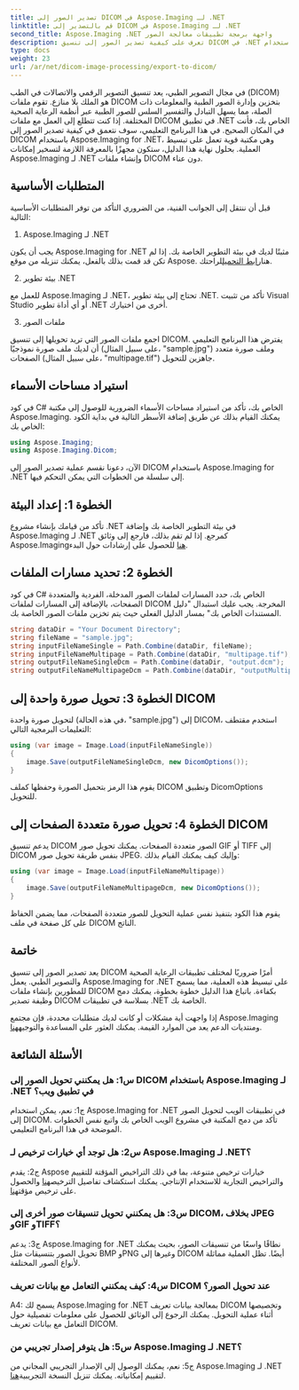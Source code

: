 ```yaml
---
title: تصدير الصور إلى DICOM في Aspose.Imaging لـ .NET
linktitle: قم بالتصدير إلى DICOM في Aspose.Imaging لـ .NET
second_title: Aspose.Imaging .NET واجهة برمجة تطبيقات معالجة الصور
description: تعرف على كيفية تصدير الصور إلى تنسيق DICOM في .NET باستخدام Aspose.Imaging. تحويل الصور الطبية دون عناء.
type: docs
weight: 23
url: /ar/net/dicom-image-processing/export-to-dicom/
---
```

في مجال التصوير الطبي، يعد تنسيق التصوير الرقمي والاتصالات في الطب (DICOM) هو الملك بلا منازع. تقوم ملفات DICOM بتخزين وإدارة الصور الطبية والمعلومات ذات الصلة، مما يسهل التبادل والتفسير السلس للصور الطبية عبر أنظمة الرعاية الصحية المختلفة. إذا كنت تتطلع إلى العمل مع ملفات DICOM في تطبيق .NET الخاص بك، فأنت في المكان الصحيح. في هذا البرنامج التعليمي، سوف نتعمق في كيفية تصدير الصور إلى DICOM باستخدام Aspose.Imaging for .NET، وهي مكتبة قوية تعمل على تبسيط العملية. بحلول نهاية هذا الدليل، ستكون مجهزًا بالمعرفة اللازمة لتسخير إمكانات Aspose.Imaging لـ .NET وإنشاء ملفات DICOM دون عناء.

## المتطلبات الأساسية

قبل أن ننتقل إلى الجوانب الفنية، من الضروري التأكد من توفر المتطلبات الأساسية التالية:

1. Aspose.Imaging لـ .NET

 يجب أن يكون Aspose.Imaging for .NET مثبتًا لديك في بيئة التطوير الخاصة بك. إذا لم تكن قد قمت بذلك بالفعل، يمكنك تنزيله من موقع Aspose. هنا[رابط التحميل](https://releases.aspose.com/imaging/net/)لراحتك.

2. بيئة تطوير .NET

للعمل مع Aspose.Imaging لـ .NET، تحتاج إلى بيئة تطوير .NET. تأكد من تثبيت Visual Studio أو أي أداة تطوير .NET أخرى من اختيارك.

3. ملفات الصور

اجمع ملفات الصور التي تريد تحويلها إلى تنسيق DICOM. يفترض هذا البرنامج التعليمي أن لديك ملف صورة نموذجيًا (على سبيل المثال، "sample.jpg") وملف صورة متعدد الصفحات (على سبيل المثال، "multipage.tif") جاهزين للتحويل.

## استيراد مساحات الأسماء

في كود C# الخاص بك، تأكد من استيراد مساحات الأسماء الضرورية للوصول إلى مكتبة Aspose.Imaging. يمكنك القيام بذلك عن طريق إضافة الأسطر التالية في بداية الكود الخاص بك:

```csharp
using Aspose.Imaging;
using Aspose.Imaging.Dicom;
```

الآن، دعونا نقسم عملية تصدير الصور إلى DICOM باستخدام Aspose.Imaging for .NET إلى سلسلة من الخطوات التي يمكن التحكم فيها.

## الخطوة 1: إعداد البيئة

 تأكد من قيامك بإنشاء مشروع .NET في بيئة التطوير الخاصة بك وإضافة Aspose.Imaging لـ .NET كمرجع. إذا لم تقم بذلك، فارجع إلى وثائق Aspose.Imaging[هنا](https://reference.aspose.com/imaging/net/) للحصول على إرشادات حول البدء.

## الخطوة 2: تحديد مسارات الملفات

في كود C# الخاص بك، حدد المسارات لملفات الصور المدخلة، الفردية والمتعددة الصفحات، بالإضافة إلى المسارات لملفات DICOM المخرجة. يجب عليك استبدال "دليل المستندات الخاص بك" بمسار الدليل الفعلي حيث يتم تخزين ملفات الصور الخاصة بك.

```csharp
string dataDir = "Your Document Directory";
string fileName = "sample.jpg";
string inputFileNameSingle = Path.Combine(dataDir, fileName);
string inputFileNameMultipage = Path.Combine(dataDir, "multipage.tif");
string outputFileNameSingleDcm = Path.Combine(dataDir, "output.dcm");
string outputFileNameMultipageDcm = Path.Combine(dataDir, "outputMultipage.dcm");
```

## الخطوة 3: تحويل صورة واحدة إلى DICOM

لتحويل صورة واحدة (في هذه الحالة، "sample.jpg") إلى DICOM، استخدم مقتطف التعليمات البرمجية التالي:

```csharp
using (var image = Image.Load(inputFileNameSingle))
{
    image.Save(outputFileNameSingleDcm, new DicomOptions());
}
```

يقوم هذا الرمز بتحميل الصورة وحفظها كملف DICOM وتطبيق DicomOptions للتحويل.

## الخطوة 4: تحويل صورة متعددة الصفحات إلى DICOM

يدعم تنسيق DICOM الصور متعددة الصفحات. يمكنك تحويل صور GIF أو TIFF إلى DICOM بنفس طريقة تحويل صور JPEG. وإليك كيف يمكنك القيام بذلك:

```csharp
using (var image = Image.Load(inputFileNameMultipage))
{
    image.Save(outputFileNameMultipageDcm, new DicomOptions());
}
```

يقوم هذا الكود بتنفيذ نفس عملية التحويل للصور متعددة الصفحات، مما يضمن الحفاظ على كل صفحة في ملف DICOM الناتج.

## خاتمة

يعد تصدير الصور إلى تنسيق DICOM أمرًا ضروريًا لمختلف تطبيقات الرعاية الصحية والتصوير الطبي. يعمل Aspose.Imaging for .NET على تبسيط هذه العملية، مما يسمح للمطورين بإنشاء ملفات DICOM بكفاءة. باتباع هذا الدليل خطوة بخطوة، يمكنك دمج وظيفة تصدير DICOM بسلاسة في تطبيقات .NET الخاصة بك.

 إذا واجهت أية مشكلات أو كانت لديك متطلبات محددة، فإن مجتمع Aspose.Imaging ومنتديات الدعم يعد من الموارد القيمة. يمكنك العثور على المساعدة والتوجيه[هنا](https://forum.aspose.com/).

## الأسئلة الشائعة

### س1: هل يمكنني تحويل الصور إلى DICOM باستخدام Aspose.Imaging لـ .NET في تطبيق ويب؟

ج1: نعم، يمكن استخدام Aspose.Imaging for .NET في تطبيقات الويب لتحويل الصور إلى DICOM. تأكد من دمج المكتبة في مشروع الويب الخاص بك واتبع نفس الخطوات الموضحة في هذا البرنامج التعليمي.

### س2: هل توجد أي خيارات ترخيص لـ Aspose.Imaging لـ .NET؟

ج2: يقدم Aspose خيارات ترخيص متنوعة، بما في ذلك التراخيص المؤقتة للتقييم والتراخيص التجارية للاستخدام الإنتاجي. يمكنك استكشاف تفاصيل الترخيص[هنا](https://purchase.aspose.com/buy) والحصول على ترخيص مؤقت[هنا](https://purchase.aspose.com/temporary-license/).

### س3: هل يمكنني تحويل تنسيقات صور أخرى إلى DICOM، بخلاف JPEG وGIF وTIFF؟

ج3: يدعم Aspose.Imaging for .NET نطاقًا واسعًا من تنسيقات الصور، بحيث يمكنك تحويل الصور بتنسيقات مثل BMP وPNG وغيرها إلى DICOM أيضًا. تظل العملية مماثلة لأنواع الصور المختلفة.

### س4: كيف يمكنني التعامل مع بيانات تعريف DICOM عند تحويل الصور؟

A4: يسمح لك Aspose.Imaging for .NET بمعالجة بيانات تعريف DICOM وتخصيصها أثناء عملية التحويل. يمكنك الرجوع إلى الوثائق للحصول على معلومات تفصيلية حول التعامل مع بيانات تعريف DICOM.

### س5: هل يتوفر إصدار تجريبي من Aspose.Imaging لـ .NET؟

 ج5: نعم، يمكنك الوصول إلى الإصدار التجريبي المجاني من Aspose.Imaging لـ .NET لتقييم إمكانياته. يمكنك تنزيل النسخة التجريبية[هنا](https://releases.aspose.com/).